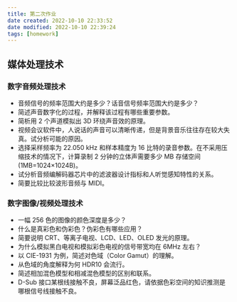 ```yaml
---
title: 第二次作业
date created: 2022-10-10 22:33:52
date modified: 2022-10-10 22:39:24
tags: [homework]
---
```


## 媒体处理技术

### 数字音频处理技术

- 音频信号的频率范围大约是多少？话音信号频率范围大约是多少？
- 简述声音数字化的过程，并解释该过程有哪些重要参数。
- 简析用 2 个声道模拟出 3D 环绕声音效的原理。
- 视频会议软件中，人说话的声音可以清晰传递，但是背景音乐往往存在较大失真。试分析可能的原因。
- 选择采样频率为 22.050 kHz 和样本精度为 16 比特的录音参数。在不采用压缩技术的情况下，计算录制 2 分钟的立体声需要多少 MB 存储空间 (1MB=1024×1024B)。
- 试分析音频编解码器芯片中的滤波器设计指标和人听觉感知特性的关系。
- 简要比较比较波形音频与 MIDI。
  

### 数字图像/视频处理技术

- 一幅 256 色的图像的颜色深度是多少？
- 什么是真彩色和伪彩色？伪彩色有哪些应用？
- 简要说明 CRT、等离子电视、LCD、LED、OLED 发光的原理。
- 为什么模拟黑白电视和模拟彩色电视的信号带宽均在 6MHz 左右？
- 以 CIE-1931 为例，简述对色域（Color Gamut）的理解。
- 从色域的角度解释为何 HDR10 会流行。
- 简述相加混色模型和相减混色模型的区别和联系。
- D-Sub 接口某根线接触不良，屏幕泛品红色，请依据色彩空间的知识推测是哪根信号线接触不良。
